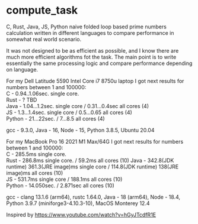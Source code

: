 # compute_task
C, Rust, Java, JS, Python naive folded loop based prime numbers calculation written in different languages to compare performance in somewhat real world scenario.

It was not designed to be as efficient as possible, and I know there are much more efficient algorithms fot the task. The main point is to write essentially the same processing logic and compare performance depending on language.

For my Dell Latitude 5590 Intel Core i7 8750u laptop I got next results for numbers between 1 and 100000:  
C - 0.94..1.06sec. single core.  
Rust - ? TBD  
Java - 1.04...1.2sec. single core / 0.31...0.4sec all cores (4)  
JS - 1.3...1.4sec. single core / 0.5...0.65 all cores (4)  
Python - 21...22sec. / 7...8.5 all cores (4)  

gcc - 9.3.0, Java - 16, Node - 15, Python 3.8.5, Ubuntu 20.04

For my MacBook Pro 16 2021 M1 Max/64G I got next results for numbers between 1 and 100000:  
C - 285.5ms single core.  
Rust - 286.8ms single core. / 59.2ms all cores (10)
Java - 342.8(JDK runtime) 361.3(JRE image)ms single core / 114.8(JDK runtime) 138(JRE image)ms all cores (10)   
JS - 531.7ms single core / 188.1ms all cores (10)  
Python - 14.050sec. / 2.871sec  all cores (10)

gcc - clang 13.1.6 (arm64), rustc 1.64.0, Java - 18 (arm64), Node - 18.4, Python 3.9.7 (miniforge3-4.10.3-10), MacOS Monterey 12.4

Inspired by https://www.youtube.com/watch?v=hGyJTcdfR1E



